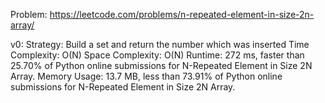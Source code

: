 Problem: https://leetcode.com/problems/n-repeated-element-in-size-2n-array/

v0:
Strategy: Build a set and return the number which was inserted
Time Complexity: O(N)
Space Complexity: O(N)
Runtime: 272 ms, faster than 25.70% of Python online submissions for N-Repeated Element in Size 2N Array.
Memory Usage: 13.7 MB, less than 73.91% of Python online submissions for N-Repeated Element in Size 2N Array.

